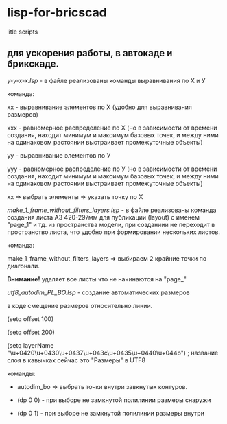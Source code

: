 # lisp-for-bricscad
litle scripts

## для ускорения работы, в автокаде и брикскаде.

*y-y-x-x.lsp* - в файле реализованы команды выравнивания по Х и У

команда:

xx - выравнивание элементов по Х (удобно для выравнивания размеров) 

xxx - равномерное распределение по Х (но в зависимости от времени создания, находит минимум и максимум базовых точек, и между ними на одинаковом растоянии выстраивает промежуточные объекты)

yy - выравнивание элементов по У

yyy - равномерное распределение по У (но в зависимости от времени создания, находит минимум и максимум базовых точек, и между ними на одинаковом растоянии выстраивает промежуточные объекты)

xx => выбрать элементы => указать точку по Х

*make_1_frame_without_filters_layers.lsp* - в файле реализованы команда создания листа А3 420-297мм для публикации (layout) с именем "page_1" и тд. из пространства модели, при созданиии не переходит в пространство листа, что удобно при формировании нескольких листов.

команда:

make_1_frame_without_filters_layers => выбираем 2 крайние точки по диагонали.

**Внимание!** удаляет все листы что не начинаются на "page_"

*utf8_autodim_PL_BO.lsp* - создание автоматических размеров

в коде смещение размеров относительно линии.

(setq offset 100) 

(setq offset 200)

(setq layerName "\u+0420\u+0430\u+0437\u+043c\u+0435\u+0440\u+044b") ; название слоя в кавычках сейчас это "Размеры" в UTF8 

команды:

- autodim_bo => выбрать точки внутри завкнутых контуров.

- (dp 0 0) - при выборе не замкнутой полилинии размеры снаружи  

- (dp 0 1) - при выборе не замкнутой полилинии размеры внутри
